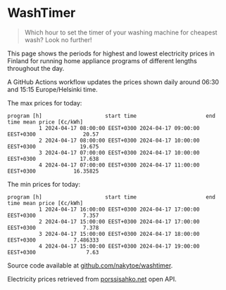 
# WashTimer

> Which hour to set the timer of your washing machine for cheapest wash? Look no further!

This page shows the periods for highest and lowest electricity prices in Finland 
for running home appliance programs of different lengths throughout the day. 

A GitHub Actions workflow updates the prices shown daily around 06:30 and 15:15 Europe/Helsinki time.

The max prices for today:

	program [h]                    start time                      end time mean price [€c/kWh]
	          1 2024-04-17 08:00:00 EEST+0300 2024-04-17 09:00:00 EEST+0300               20.57
	          2 2024-04-17 08:00:00 EEST+0300 2024-04-17 10:00:00 EEST+0300              19.675
	          3 2024-04-17 07:00:00 EEST+0300 2024-04-17 10:00:00 EEST+0300              17.638
	          4 2024-04-17 07:00:00 EEST+0300 2024-04-17 11:00:00 EEST+0300            16.35825

The min prices for today:

	program [h]                    start time                      end time mean price [€c/kWh]
	          1 2024-04-17 16:00:00 EEST+0300 2024-04-17 17:00:00 EEST+0300               7.357
	          2 2024-04-17 15:00:00 EEST+0300 2024-04-17 17:00:00 EEST+0300               7.378
	          3 2024-04-17 15:00:00 EEST+0300 2024-04-17 18:00:00 EEST+0300            7.486333
	          4 2024-04-17 15:00:00 EEST+0300 2024-04-17 19:00:00 EEST+0300                7.63


Source code available at [github.com/nakytoe/washtimer](https://github.com/nakytoe/washtimer).

Electricity prices retrieved from [porssisahko.net](https://porssisahko.net/api) open API.
